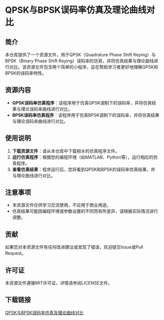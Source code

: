 # QPSK与BPSK误码率仿真及理论曲线对比

## 简介

本仓库提供了一个资源文件，用于QPSK（Quadrature Phase Shift Keying）与BPSK（Binary Phase Shift Keying）误码率的仿真，并将仿真结果与理论曲线进行对比。该资源文件包含两个简单的小程序，旨在帮助学习者更好地理解QPSK和BPSK的误码率特性。

## 资源内容

- **QPSK误码率仿真程序**：该程序用于仿真QPSK调制下的误码率，并将仿真结果与理论误码率曲线进行对比。
- **BPSK误码率仿真程序**：该程序用于仿真BPSK调制下的误码率，并将仿真结果与理论误码率曲线进行对比。

## 使用说明

1. **下载资源文件**：请从本仓库中下载相关的仿真程序文件。
2. **运行仿真程序**：根据您的编程环境（如MATLAB、Python等），运行相应的仿真程序。
3. **查看仿真结果**：程序运行后，您将看到QPSK和BPSK的误码率仿真结果，并与理论曲线进行对比。

## 注意事项

- 本资源文件仅供学习交流使用，不应用于商业用途。
- 仿真结果可能因编程环境或参数设置的不同而有所差异，请根据实际情况进行调整。

## 贡献

如果您对本资源文件有任何改进建议或发现了错误，欢迎提交Issue或Pull Request。

## 许可证

本资源文件遵循MIT许可证，详情请参阅LICENSE文件。

## 下载链接

[QPSK与BPSK误码率仿真及理论曲线对比](https://pan.quark.cn/s/50a9a638abea)